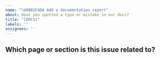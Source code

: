 ```yaml
---
name: "\U0001F4DA Add a documentation report"
about: Have you spotted a typo or mistake in our docs?
title: "[DOCS]"
labels: ''
assignees: ''
---
```


## Which page or section is this issue related to?
<!-- Please include the URL and/or source. -->
